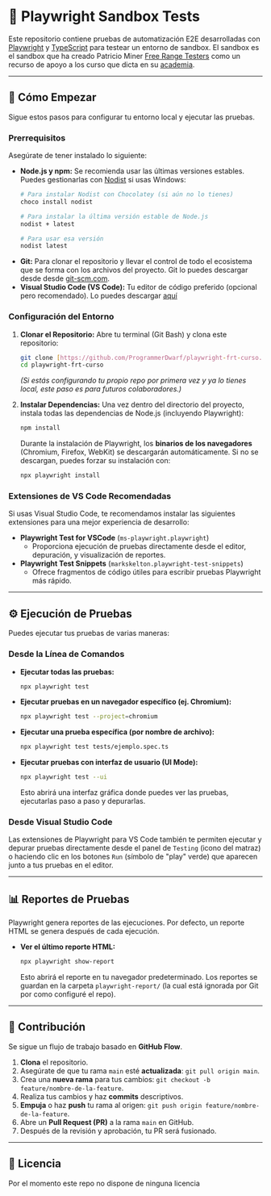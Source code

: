 # 🧪 Playwright Sandbox Tests

Este repositorio contiene pruebas de automatización E2E desarrolladas con [Playwright](https://playwright.dev/) y [TypeScript](https://www.typescriptlang.org/) para testear un entorno de sandbox. El sandbox es el sandbox que ha creado Patricio Miner [Free Range Testers](https://www.linkedin.com/in/patricio-m-690b3729/) como un recurso de apoyo a los curso que dicta en su [academia](https://www.freerangetesters.com/academia).

---

## 🚀 Cómo Empezar

Sigue estos pasos para configurar tu entorno local y ejecutar las pruebas.

### Prerrequisitos

Asegúrate de tener instalado lo siguiente:

* **Node.js y npm:** Se recomienda usar las últimas versiones estables. Puedes gestionarlas con [Nodist](https://github.com/nodists/nodist) si usas Windows:
    ```bash
    # Para instalar Nodist con Chocolatey (si aún no lo tienes)
    choco install nodist

    # Para instalar la última versión estable de Node.js
    nodist + latest

    # Para usar esa versión
    nodist latest
    ```
* **Git:** Para clonar el repositorio y llevar el control de todo el ecosistema que se forma con los archivos del proyecto. Git lo puedes descargar desde desde [git-scm.com](https://git-scm.com/downloads).
* **Visual Studio Code (VS Code):** Tu editor de código preferido (opcional pero recomendado). Lo puedes descargar [aquí](https://code.visualstudio.com/)

### Configuración del Entorno

1.  **Clonar el Repositorio:**
    Abre tu terminal (Git Bash) y clona este repositorio:
    ```bash
    git clone [https://github.com/ProgrammerDwarf/playwright-frt-curso.git](https://github.com/ProgrammerDwarf/playwright-frt-curso.git)
    cd playwright-frt-curso
    ```
    *(Si estás configurando tu propio repo por primera vez y ya lo tienes local, este paso es para futuros colaboradores.)*

2.  **Instalar Dependencias:**
    Una vez dentro del directorio del proyecto, instala todas las dependencias de Node.js (incluyendo Playwright):
    ```bash
    npm install
    ```
    Durante la instalación de Playwright, los **binarios de los navegadores** (Chromium, Firefox, WebKit) se descargarán automáticamente. Si no se descargan, puedes forzar su instalación con:
    ```bash
    npx playwright install
    ```

### Extensiones de VS Code Recomendadas

Si usas Visual Studio Code, te recomendamos instalar las siguientes extensiones para una mejor experiencia de desarrollo:

* **Playwright Test for VSCode** (`ms-playwright.playwright`)
    * Proporciona ejecución de pruebas directamente desde el editor, depuración, y visualización de reportes.
* **Playwright Test Snippets** (`markskelton.playwright-test-snippets`)
    * Ofrece fragmentos de código útiles para escribir pruebas Playwright más rápido.

---

## ⚙️ Ejecución de Pruebas

Puedes ejecutar tus pruebas de varias maneras:

### Desde la Línea de Comandos

* **Ejecutar todas las pruebas:**
    ```bash
    npx playwright test
    ```
* **Ejecutar pruebas en un navegador específico (ej. Chromium):**
    ```bash
    npx playwright test --project=chromium
    ```
* **Ejecutar una prueba específica (por nombre de archivo):**
    ```bash
    npx playwright test tests/ejemplo.spec.ts
    ```
* **Ejecutar pruebas con interfaz de usuario (UI Mode):**
    ```bash
    npx playwright test --ui
    ```
    Esto abrirá una interfaz gráfica donde puedes ver las pruebas, ejecutarlas paso a paso y depurarlas.
    

### Desde Visual Studio Code

Las extensiones de Playwright para VS Code también te permiten ejecutar y depurar pruebas directamente desde el panel de `Testing` (icono del matraz) o haciendo clic en los botones `Run` (símbolo de "play" verde) que aparecen junto a tus pruebas en el editor.

---

## 📊 Reportes de Pruebas

Playwright genera reportes de las ejecuciones. Por defecto, un reporte HTML se genera después de cada ejecución.

* **Ver el último reporte HTML:**
    ```bash
    npx playwright show-report
    ```
    Esto abrirá el reporte en tu navegador predeterminado. Los reportes se guardan en la carpeta `playwright-report/` (la cual está ignorada por Git por como configuré el repo).

---

## 🤝 Contribución

Se sigue un flujo de trabajo basado en **GitHub Flow**.

1.  **Clona** el repositorio.
2.  Asegúrate de que tu rama `main` esté **actualizada**: `git pull origin main`.
3.  Crea una **nueva rama** para tus cambios: `git checkout -b feature/nombre-de-la-feature`.
4.  Realiza tus cambios y haz **commits** descriptivos.
5.  **Empuja** o haz **push** tu rama al origen: `git push origin feature/nombre-de-la-feature`.
6.  Abre un **Pull Request (PR)** a la rama `main` en GitHub.
7.  Después de la revisión y aprobación, tu PR será fusionado.

---

## 📄 Licencia

Por el momento este repo no dispone de ninguna licencia 